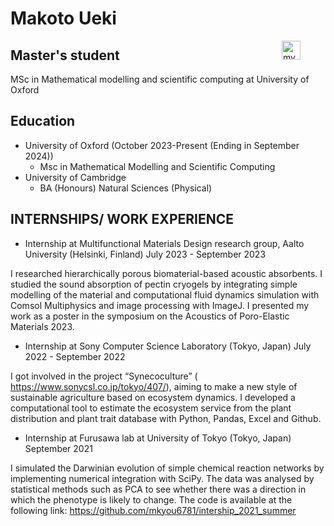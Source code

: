 # Makoto Ueki
<figure>
  <img src="./bYHkTZ6.jpeg" alt="my photo" style="float: right; margin-left: 30px;", width = "30px">
</figure>

## Master's student 
MSc in Mathematical modelling and scientific computing at University of Oxford

## Education

* University of Oxford (October 2023-Present (Ending in September 2024))
    * Msc in Mathematical Modelling and Scientific Computing
* University of Cambridge
    * BA (Honours) Natural Sciences (Physical)

## INTERNSHIPS/ WORK EXPERIENCE

* Internship at Multifunctional Materials Design research group, Aalto University (Helsinki, Finland) July 2023 - September 2023

I researched hierarchically porous biomaterial-based acoustic absorbents. I studied the sound absorption of
pectin cryogels by integrating simple modelling of the material and computational fluid dynamics simulation with Comsol Multiphysics and image processing with ImageJ. I presented my work as a poster in the symposium on the Acoustics of Poro-Elastic Materials 2023.

* Internship at Sony Computer Science Laboratory (Tokyo, Japan) July 2022 - September 2022

I got involved in the project “Synecoculture” ( https://www.sonycsl.co.jp/tokyo/407/), aiming to make a new style of sustainable agriculture based on ecosystem dynamics. I developed a computational tool to estimate the ecosystem service from the plant distribution and plant trait database with Python, Pandas, Excel and Github.

* Internship at Furusawa lab at University of Tokyo (Tokyo, Japan) September 2021

I simulated the Darwinian evolution of simple chemical reaction networks by implementing numerical integration with SciPy. The data was analysed by statistical methods such as PCA to see whether there was a direction in which the phenotype is likely to change. The code is available at the following link: https://github.com/mkyou6781/intership_2021_summer
